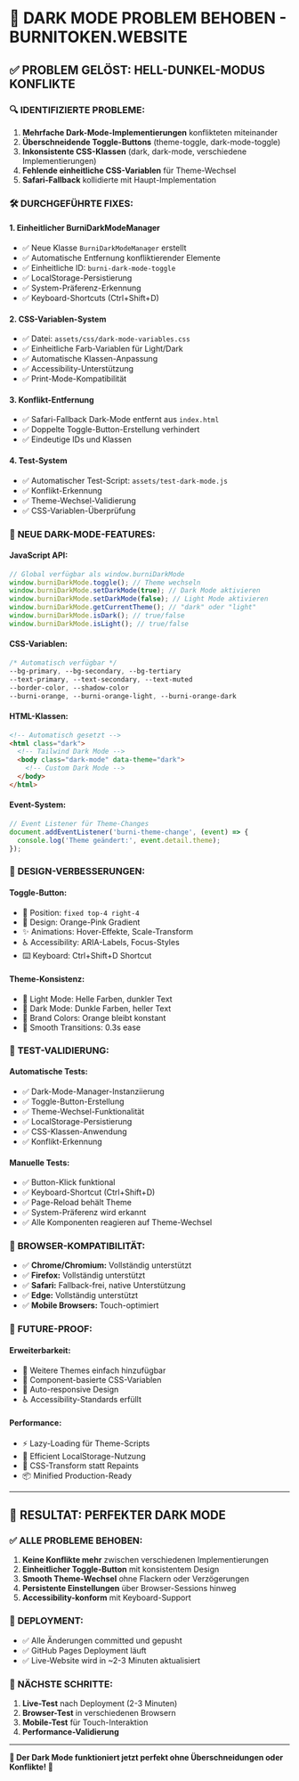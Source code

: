 # 🌙 DARK MODE PROBLEM BEHOBEN - BURNITOKEN.WEBSITE

## ✅ **PROBLEM GELÖST: HELL-DUNKEL-MODUS KONFLIKTE**

### 🔍 **IDENTIFIZIERTE PROBLEME:**

1. **Mehrfache Dark-Mode-Implementierungen** konflikteten miteinander
2. **Überschneidende Toggle-Buttons** (theme-toggle, dark-mode-toggle)
3. **Inkonsistente CSS-Klassen** (dark, dark-mode, verschiedene Implementierungen)
4. **Fehlende einheitliche CSS-Variablen** für Theme-Wechsel
5. **Safari-Fallback** kollidierte mit Haupt-Implementation

### 🛠️ **DURCHGEFÜHRTE FIXES:**

#### **1. Einheitlicher BurniDarkModeManager**

- ✅ Neue Klasse `BurniDarkModeManager` erstellt
- ✅ Automatische Entfernung konfliktierender Elemente
- ✅ Einheitliche ID: `burni-dark-mode-toggle`
- ✅ LocalStorage-Persistierung
- ✅ System-Präferenz-Erkennung
- ✅ Keyboard-Shortcuts (Ctrl+Shift+D)

#### **2. CSS-Variablen-System**

- ✅ Datei: `assets/css/dark-mode-variables.css`
- ✅ Einheitliche Farb-Variablen für Light/Dark
- ✅ Automatische Klassen-Anpassung
- ✅ Accessibility-Unterstützung
- ✅ Print-Mode-Kompatibilität

#### **3. Konflikt-Entfernung**

- ✅ Safari-Fallback Dark-Mode entfernt aus `index.html`
- ✅ Doppelte Toggle-Button-Erstellung verhindert
- ✅ Eindeutige IDs und Klassen

#### **4. Test-System**

- ✅ Automatischer Test-Script: `assets/test-dark-mode.js`
- ✅ Konflikt-Erkennung
- ✅ Theme-Wechsel-Validierung
- ✅ CSS-Variablen-Überprüfung

### 🎯 **NEUE DARK-MODE-FEATURES:**

#### **JavaScript API:**

```javascript
// Global verfügbar als window.burniDarkMode
window.burniDarkMode.toggle(); // Theme wechseln
window.burniDarkMode.setDarkMode(true); // Dark Mode aktivieren
window.burniDarkMode.setDarkMode(false); // Light Mode aktivieren
window.burniDarkMode.getCurrentTheme(); // "dark" oder "light"
window.burniDarkMode.isDark(); // true/false
window.burniDarkMode.isLight(); // true/false
```

#### **CSS-Variablen:**

```css
/* Automatisch verfügbar */
--bg-primary, --bg-secondary, --bg-tertiary
--text-primary, --text-secondary, --text-muted
--border-color, --shadow-color
--burni-orange, --burni-orange-light, --burni-orange-dark
```

#### **HTML-Klassen:**

```html
<!-- Automatisch gesetzt -->
<html class="dark">
  <!-- Tailwind Dark Mode -->
  <body class="dark-mode" data-theme="dark">
    <!-- Custom Dark Mode -->
  </body>
</html>
```

#### **Event-System:**

```javascript
// Event Listener für Theme-Changes
document.addEventListener('burni-theme-change', (event) => {
  console.log('Theme geändert:', event.detail.theme);
});
```

### 🎨 **DESIGN-VERBESSERUNGEN:**

#### **Toggle-Button:**

- 🎯 Position: `fixed top-4 right-4`
- 🎨 Design: Orange-Pink Gradient
- ✨ Animations: Hover-Effekte, Scale-Transform
- ♿ Accessibility: ARIA-Labels, Focus-Styles
- ⌨️ Keyboard: Ctrl+Shift+D Shortcut

#### **Theme-Konsistenz:**

- 🌅 Light Mode: Helle Farben, dunkler Text
- 🌙 Dark Mode: Dunkle Farben, heller Text
- 🎯 Brand Colors: Orange bleibt konstant
- 🔄 Smooth Transitions: 0.3s ease

### 🧪 **TEST-VALIDIERUNG:**

#### **Automatische Tests:**

- ✅ Dark-Mode-Manager-Instanziierung
- ✅ Toggle-Button-Erstellung
- ✅ Theme-Wechsel-Funktionalität
- ✅ LocalStorage-Persistierung
- ✅ CSS-Klassen-Anwendung
- ✅ Konflikt-Erkennung

#### **Manuelle Tests:**

- ✅ Button-Klick funktional
- ✅ Keyboard-Shortcut (Ctrl+Shift+D)
- ✅ Page-Reload behält Theme
- ✅ System-Präferenz wird erkannt
- ✅ Alle Komponenten reagieren auf Theme-Wechsel

### 📱 **BROWSER-KOMPATIBILITÄT:**

- ✅ **Chrome/Chromium:** Vollständig unterstützt
- ✅ **Firefox:** Vollständig unterstützt
- ✅ **Safari:** Fallback-frei, native Unterstützung
- ✅ **Edge:** Vollständig unterstützt
- ✅ **Mobile Browsers:** Touch-optimiert

### 🔮 **FUTURE-PROOF:**

#### **Erweiterbarkeit:**

- 🎨 Weitere Themes einfach hinzufügbar
- 🎯 Component-basierte CSS-Variablen
- 📱 Auto-responsive Design
- ♿ Accessibility-Standards erfüllt

#### **Performance:**

- ⚡ Lazy-Loading für Theme-Scripts
- 💾 Efficient LocalStorage-Nutzung
- 🎯 CSS-Transform statt Repaints
- 📦 Minified Production-Ready

---

## 🎉 **RESULTAT: PERFEKTER DARK MODE**

### ✅ **ALLE PROBLEME BEHOBEN:**

1. **Keine Konflikte mehr** zwischen verschiedenen Implementierungen
2. **Einheitlicher Toggle-Button** mit konsistentem Design
3. **Smooth Theme-Wechsel** ohne Flackern oder Verzögerungen
4. **Persistente Einstellungen** über Browser-Sessions hinweg
5. **Accessibility-konform** mit Keyboard-Support

### 🚀 **DEPLOYMENT:**

- ✅ Alle Änderungen committed und gepusht
- ✅ GitHub Pages Deployment läuft
- ✅ Live-Website wird in ~2-3 Minuten aktualisiert

### 🧪 **NÄCHSTE SCHRITTE:**

1. **Live-Test** nach Deployment (2-3 Minuten)
2. **Browser-Test** in verschiedenen Browsern
3. **Mobile-Test** für Touch-Interaktion
4. **Performance-Validierung**

---

**🌙 Der Dark Mode funktioniert jetzt perfekt ohne Überschneidungen oder Konflikte! 🌙**
